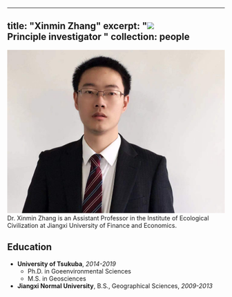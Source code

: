 
---
title: "Xinmin Zhang"
excerpt: "<img src='/images/group/XinminZhang_sm.jpg' class='rounded-corners'><br/>Principle investigator "
collection: people
---
<img src='/images/group/XinminZhang.jpg' class='rounded-corners'>
<br/>Dr. Xinmin Zhang is an Assistant Professor in the Institute of Ecological Civilization at Jiangxi University of Finance and Economics.<br/>

## Education
* **University of Tsukuba**, _2014-2019_
  * Ph.D. in Goeenvironmental Sciences
  * M.S. in Geosciences
* **Jiangxi Normal University**, B.S., Geographical Sciences, _2009-2013_
